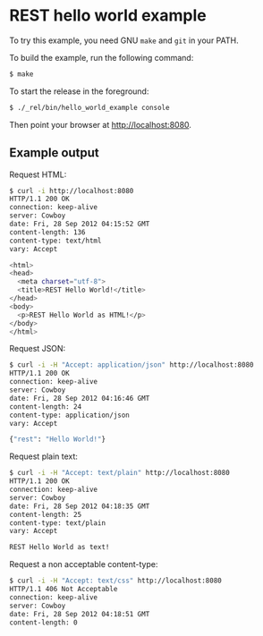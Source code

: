 REST hello world example
========================

To try this example, you need GNU `make` and `git` in your PATH.

To build the example, run the following command:

``` bash
$ make
```

To start the release in the foreground:

``` bash
$ ./_rel/bin/hello_world_example console
```

Then point your browser at [http://localhost:8080](http://localhost:8080).

Example output
--------------

Request HTML:

``` bash
$ curl -i http://localhost:8080
HTTP/1.1 200 OK
connection: keep-alive
server: Cowboy
date: Fri, 28 Sep 2012 04:15:52 GMT
content-length: 136
content-type: text/html
vary: Accept

<html>
<head>
  <meta charset="utf-8">
  <title>REST Hello World!</title>
</head>
<body>
  <p>REST Hello World as HTML!</p>
</body>
</html>
```

Request JSON:

``` bash
$ curl -i -H "Accept: application/json" http://localhost:8080
HTTP/1.1 200 OK
connection: keep-alive
server: Cowboy
date: Fri, 28 Sep 2012 04:16:46 GMT
content-length: 24
content-type: application/json
vary: Accept

{"rest": "Hello World!"}
```

Request plain text:

``` bash
$ curl -i -H "Accept: text/plain" http://localhost:8080
HTTP/1.1 200 OK
connection: keep-alive
server: Cowboy
date: Fri, 28 Sep 2012 04:18:35 GMT
content-length: 25
content-type: text/plain
vary: Accept

REST Hello World as text!
```

Request a non acceptable content-type:

``` bash
$ curl -i -H "Accept: text/css" http://localhost:8080
HTTP/1.1 406 Not Acceptable
connection: keep-alive
server: Cowboy
date: Fri, 28 Sep 2012 04:18:51 GMT
content-length: 0

```
